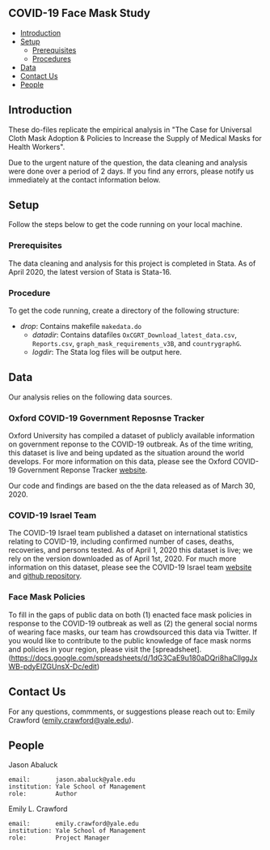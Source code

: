 COVID-19 Face Mask Study
-----------------------------------------------

* [Introduction](#introduction)
* [Setup](#setup)
    * [Prerequisites](#prerequisites)
    * [Procedures](#procedures)
* [Data](#data)
* [Contact Us](#contact-us)
* [People](#people)

Introduction
------------

These do-files replicate the empirical analysis in "The Case for Universal Cloth Mask Adoption & Policies to Increase the Supply of Medical Masks for Health Workers".

Due to the urgent nature of the question, the data cleaning and analysis were done over a period of 2 days. If you find any errors, please notify us immediately at the contact information below.


Setup
------------
Follow the steps below to get the code running on your local machine.

### Prerequisites
The data cleaning and analysis for this project is completed in Stata. As of April 2020, the latest version of Stata is Stata-16.

### Procedure
To get the code running, create a directory of the following structure:
* _drop_: Contains makefile `makedata.do`
	* _datadir_: Contains datafiles `OxCGRT_Download_latest_data.csv`, `Reports.csv`, `graph_mask_requirements_v3B`, and `countrygraphG`.
	* _logdir_: The Stata log files will be output here.

Data
------------
Our analysis relies on the following data sources.

### Oxford COVID-19 Government Reposnse Tracker
Oxford University has compiled a dataset of publicly available information on government reponse to the COVID-19 outbreak. As of the time writing, this dataset is live and being updated as the situation around the world develops. For more information on this data, please see the Oxford COVID-19 Government Reponse Tracker [website](https://www.bsg.ox.ac.uk/research/research-projects/oxford-covid-19-government-response-tracker).

Our code and findings are based on the the data released as of March 30, 2020.

### COVID-19 Israel Team
The COVID-19 Israel team published a dataset on international statistics relating to COVID-19, including confirmed number of cases, deaths, recoveries, and persons tested. As of April 1, 2020 this dataset is live; we rely on the version downloaded as of April 1st, 2020. For much more information on this dataset, please see the COVID-19 Israel team [website](http://covidil.org/dashboard) and [github repository](https://github.com/COVID-19-Israel/Covid-19-data).


### Face Mask Policies
To fill in the gaps of public data on both (1) enacted face mask policies in response to the COVID-19 outbreak as well as (2) the general social norms of wearing face masks, our team has crowdsourced this data via Twitter. If you would like to contribute to the public knowledge of face mask norms and policies in your region, please visit the [spreadsheet].(https://docs.google.com/spreadsheets/d/1dG3CaE9u180aDQri8haCllggJxWB-pdyEIZGUnsX-Dc/edit)

Contact Us
----------
For any questions, commments, or suggestions please reach out to:
Emily Crawford (emily.crawford@yale.edu).

People
------

Jason Abaluck

    email:       jason.abaluck@yale.edu
    institution: Yale School of Management
    role:        Author

Emily L. Crawford

    email:       emily.crawford@yale.edu
    institution: Yale School of Management
    role:        Project Manager

